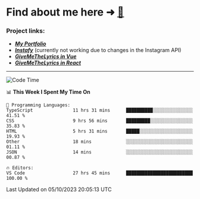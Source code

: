 # Find about me here ➜ [🧑](https://pauabella.dev)

### Project links:
- ***[My Portfolio](https://pauabella.dev)***
- ***[Instafy](https://instafy.me)*** (currently not working due to changes in the Instagram API)
- ***[GiveMeTheLyrics in Vue](https://lyrics.pauabella.dev)***
- ***[GiveMeTheLyrics in React](https://pauabella.dev/GiveMeTheLyrics)***

---
<!--START_SECTION:waka-->
![Code Time](http://img.shields.io/badge/Code%20Time-2%2C528%20hrs%2044%20mins-blue)

📊 **This Week I Spent My Time On** 

```text
💬 Programming Languages: 
TypeScript               11 hrs 31 mins      ██████████░░░░░░░░░░░░░░░   41.51 % 
CSS                      9 hrs 56 mins       █████████░░░░░░░░░░░░░░░░   35.83 % 
HTML                     5 hrs 31 mins       █████░░░░░░░░░░░░░░░░░░░░   19.93 % 
Other                    18 mins             ░░░░░░░░░░░░░░░░░░░░░░░░░   01.11 % 
JSON                     14 mins             ░░░░░░░░░░░░░░░░░░░░░░░░░   00.87 % 

🔥 Editors: 
VS Code                  27 hrs 45 mins      █████████████████████████   100.00 % 
```


 Last Updated on 05/10/2023 20:05:13 UTC
<!--END_SECTION:waka-->
